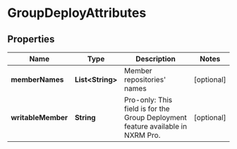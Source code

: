 
# GroupDeployAttributes

## Properties
Name | Type | Description | Notes
------------ | ------------- | ------------- | -------------
**memberNames** | **List&lt;String&gt;** | Member repositories&#39; names |  [optional]
**writableMember** | **String** | Pro-only: This field is for the Group Deployment feature available in NXRM Pro. |  [optional]



